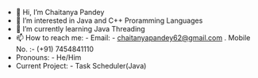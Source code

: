 - 👋 Hi, I’m Chaitanya Pandey
- 👀 I’m interested in Java and C++ Proramming Languages
- 🌱 I’m currently learning Java Threading
- 📫 How to reach me: - Email: - chaitanyapandey62@gmail.com . Mobile No. :- (+91) 7454841110
- Pronouns: - He/Him
- Current Project: - Task Scheduler(Java)

<!---
Chaitu1712/Chaitu1712 is a ✨ special ✨ repository because its `README.md` (this file) appears on your GitHub profile.
You can click the Preview link to take a look at your changes.
--->
